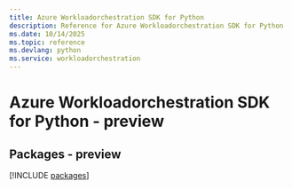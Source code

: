 ```yaml
---
title: Azure Workloadorchestration SDK for Python
description: Reference for Azure Workloadorchestration SDK for Python
ms.date: 10/14/2025
ms.topic: reference
ms.devlang: python
ms.service: workloadorchestration
---
```

# Azure Workloadorchestration SDK for Python - preview
## Packages - preview
[!INCLUDE [packages](workloadorchestration-index.md)]